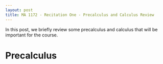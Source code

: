 ```yaml
---
layout: post
title: MA 1172 - Recitation One - Precalculus and Calculus Review
---
```


In this post, we briefly review some precalculus and calculus that will be important for the course.

# Precalculus
